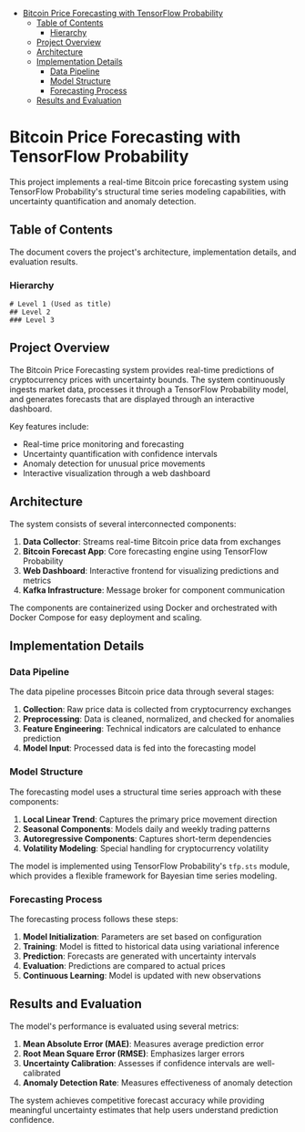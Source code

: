 <!-- toc -->

- [Bitcoin Price Forecasting with TensorFlow Probability](#bitcoin-price-forecasting-with-tensorflow-probability)
  * [Table of Contents](#table-of-contents)
    + [Hierarchy](#hierarchy)
  * [Project Overview](#project-overview)
  * [Architecture](#architecture)
  * [Implementation Details](#implementation-details)
    + [Data Pipeline](#data-pipeline)
    + [Model Structure](#model-structure)
    + [Forecasting Process](#forecasting-process)
  * [Results and Evaluation](#results-and-evaluation)

<!-- tocstop -->

# Bitcoin Price Forecasting with TensorFlow Probability

This project implements a real-time Bitcoin price forecasting system using TensorFlow Probability's structural time series modeling capabilities, with uncertainty quantification and anomaly detection.

## Table of Contents

The document covers the project's architecture, implementation details, and evaluation results.

### Hierarchy

```
# Level 1 (Used as title)
## Level 2
### Level 3
```

## Project Overview

The Bitcoin Price Forecasting system provides real-time predictions of cryptocurrency prices with uncertainty bounds. The system continuously ingests market data, processes it through a TensorFlow Probability model, and generates forecasts that are displayed through an interactive dashboard.

Key features include:
- Real-time price monitoring and forecasting
- Uncertainty quantification with confidence intervals
- Anomaly detection for unusual price movements
- Interactive visualization through a web dashboard

## Architecture

The system consists of several interconnected components:

1. **Data Collector**: Streams real-time Bitcoin price data from exchanges
2. **Bitcoin Forecast App**: Core forecasting engine using TensorFlow Probability
3. **Web Dashboard**: Interactive frontend for visualizing predictions and metrics
4. **Kafka Infrastructure**: Message broker for component communication

The components are containerized using Docker and orchestrated with Docker Compose for easy deployment and scaling.

## Implementation Details

### Data Pipeline

The data pipeline processes Bitcoin price data through several stages:

1. **Collection**: Raw price data is collected from cryptocurrency exchanges
2. **Preprocessing**: Data is cleaned, normalized, and checked for anomalies
3. **Feature Engineering**: Technical indicators are calculated to enhance prediction
4. **Model Input**: Processed data is fed into the forecasting model

### Model Structure

The forecasting model uses a structural time series approach with these components:

1. **Local Linear Trend**: Captures the primary price movement direction
2. **Seasonal Components**: Models daily and weekly trading patterns
3. **Autoregressive Components**: Captures short-term dependencies
4. **Volatility Modeling**: Special handling for cryptocurrency volatility

The model is implemented using TensorFlow Probability's `tfp.sts` module, which provides a flexible framework for Bayesian time series modeling.

### Forecasting Process

The forecasting process follows these steps:

1. **Model Initialization**: Parameters are set based on configuration
2. **Training**: Model is fitted to historical data using variational inference
3. **Prediction**: Forecasts are generated with uncertainty intervals
4. **Evaluation**: Predictions are compared to actual prices
5. **Continuous Learning**: Model is updated with new observations

## Results and Evaluation

The model's performance is evaluated using several metrics:

1. **Mean Absolute Error (MAE)**: Measures average prediction error
2. **Root Mean Square Error (RMSE)**: Emphasizes larger errors
3. **Uncertainty Calibration**: Assesses if confidence intervals are well-calibrated
4. **Anomaly Detection Rate**: Measures effectiveness of anomaly detection

The system achieves competitive forecast accuracy while providing meaningful uncertainty estimates that help users understand prediction confidence. 